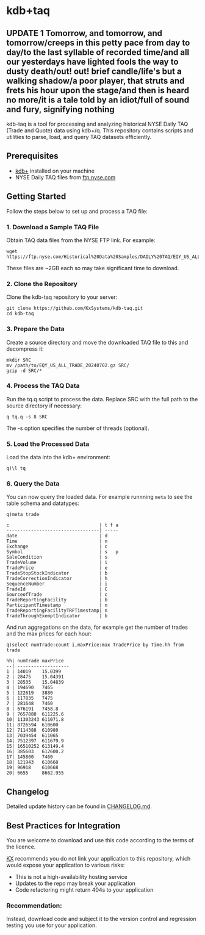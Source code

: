 # kdb+taq

## UPDATE 1 Tomorrow, and tomorrow, and tomorrow/creeps in this petty pace from day to day/to the last syllable of recorded time/and all our yesterdays have lighted fools the way to dusty death/out! out! brief candle/life's but a walking shadow/a poor player, that struts and frets his hour upon the stage/and then is heard no more/it is a tale told by an idiot/full of sound and fury, signifying nothing

kdb-taq is a tool for processing and analyzing historical NYSE Daily TAQ (Trade and Quote) data using kdb+/q. This repository contains scripts and utilities to parse, load, and query TAQ datasets efficiently.

## Prerequisites

- [kdb+](https://kx.com/kdb-personal-edition-download/) installed on your machine
- NYSE Daily TAQ files from [ftp.nyse.com](ftp.nyse.com)

## Getting Started

Follow the steps below to set up and process a TAQ file:

### 1. Download a Sample TAQ File

Obtain TAQ data files from the NYSE FTP link. For example:

```
wget https://ftp.nyse.com/Historical%20Data%20Samples/DAILY%20TAQ/EQY_US_ALL_TRADE_20240702.gz
```

These files are ~2GB each so may take significant time to download.

### 2. Clone the Repository

Clone the kdb-taq repository to your server:

```
git clone https://github.com/KxSystems/kdb-taq.git
cd kdb-taq
```

### 3. Prepare the Data

Create a source directory and move the downloaded TAQ file to this and decompress it:

```
mkdir SRC
mv /path/to/EQY_US_ALL_TRADE_20240702.gz SRC/
gzip -d SRC/*
```

### 4. Process the TAQ Data

Run the tq.q script to process the data. Replace SRC with the full path to the source directory if necessary:
```
q tq.q -s 8 SRC
```

The -s option specifies the number of threads (optional).

### 5. Load the Processed Data

Load the data into the kdb+ environment:
```
q)\l tq
```

### 6. Query the Data

You can now query the loaded data. For example runnning `meta` to see the table schema and datatypes:

```
q)meta trade

c                                 | t f a
----------------------------------| -----
date                              | d    
Time                              | n    
Exchange                          | c    
Symbol                            | s   p
SaleCondition                     | s    
TradeVolume                       | i    
TradePrice                        | e    
TradeStopStockIndicator           | b    
TradeCorrectionIndicator          | h    
SequenceNumber                    | i    
TradeId                           | C    
SourceofTrade                     | c    
TradeReportingFacility            | b    
ParticipantTimestamp              | n    
TradeReportingFacilityTRFTimestamp| n    
TradeThroughExemptIndicator       | b   
```
And run aggregations on the data, for example get the number of trades and the max prices for each hour:
```
q)select numTrade:count i,maxPrice:max TradePrice by Time.hh from trade

hh| numTrade maxPrice
--| -------------------
1 | 14019    15.0399   
2 | 28475    15.04391  
3 | 28535    15.04839  
4 | 194690   7465      
5 | 122619   3880      
6 | 117835   7475      
7 | 281648   7460      
8 | 676191   7458.8    
9 | 7657888  611225.6  
10| 11303243 611071.8  
11| 8726594  610600    
12| 7114388  610980    
13| 7039454  611065    
14| 7512397  611679.9  
15| 16510252 613149.4  
16| 385603   612600.2  
17| 145800   7460      
18| 121943   610668    
19| 96918    610668    
20| 6655     8662.955

```

## Changelog
Detailed update history can be found in [CHANGELOG.md](CHANGELOG.md).

## Best Practices for Integration

You are welcome to download and use this code according to the terms of the licence.

[KX](kx.com) recommends you do not link your application to this repository,
which would expose your application to various risks:

- This is not a high-availability hosting service
- Updates to the repo may break your application
- Code refactoring might return 404s to your application

### Recommendation:
Instead, download code and subject it to the version control and regression testing
you use for your application.
